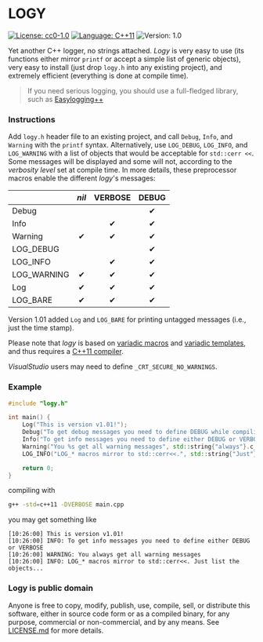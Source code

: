 LOGY
====

[![License: cc0-1.0](https://img.shields.io/badge/license-cc0--1.0-brightgreen.svg)](http://creativecommons.org/publicdomain/zero/1.0/)
[![Language: C++11](https://img.shields.io/badge/language-C%2B%2B11-blue.svg)](https://en.wikipedia.org/wiki/C%2B%2B11)
![Version: 1.0](https://img.shields.io/badge/version-1.0-lightgrey.svg)

Yet another C++ logger, no strings attached. *Logy* is very easy to use (its functions either mirror `printf` or accept a simple list of generic objects), very easy to install (just drop `logy.h` into any existing project), and extremely efficient (everything is done at compile time).

> If you need serious logging, you should use a full-fledged library, such as [Easylogging++](https://github.com/muflihun/easyloggingpp)

### Instructions

Add `logy.h` header file to an existing project, and call `Debug`, `Info`, and `Warning` with the `printf` syntax. Alternatively, use `LOG_DEBUG`, `LOG_INFO`, and `LOG_WARNING` with a list of objects that would be acceptable for `std::cerr <<`. Some messages will be displayed and some will not, according to the *verbosity level* set at compile time. In more details, these preprocessor macros enable the different *logy*'s messages:

|  | *nil* | VERBOSE | DEBUG |
|---------|:-----:|:-------:|:-----:|
|Debug | | |   ✔   |
|Info | | ✔ | ✔ |
|Warning | ✔ | ✔ | ✔ |
|LOG_DEBUG | | | ✔ |
|LOG_INFO | | ✔ | ✔ |
|LOG_WARNING | ✔ | ✔ | ✔ |
|Log | ✔ | ✔ | ✔ |
|LOG_BARE | ✔ | ✔ | ✔ |

Version 1.01 added `Log` and `LOG_BARE` for printing untagged messages (i.e., just the time stamp).

Please note that *logy* is based on [variadic macros](http://en.cppreference.com/w/cpp/preprocessor/replace) and [variadic templates](https://en.cppreference.com/w/cpp/language/parameter_pack), and thus requires a [C++11 compiler](https://en.cppreference.com/w/cpp/compiler_support). 

*VisualStudio* users may need to define `_CRT_SECURE_NO_WARNINGS`.

### Example

```c++
#include "logy.h"

int main() {
    Log("This is version v1.01!");
    Debug("To get debug messages you need to define DEBUG while compiling");
    Info("To get info messages you need to define either DEBUG or VERBOSE");
    Warning("You %s get all warning messages", std::string{"always"}.c_str());
    LOG_INFO("LOG_* macros mirror to std::cerr<<.", std::string{"Just"}, "list the objects...");

    return 0;
}
```

compiling with 

```sh
g++ -std=c++11 -DVERBOSE main.cpp
```

you may get something like

```
[10:26:00] This is version v1.01!
[10:26:00] INFO: To get info messages you need to define either DEBUG or VERBOSE
[10:26:00] WARNING: You always get all warning messages
[10:26:00] INFO: LOG_* macros mirror to std::cerr<<. Just list the objects...
```

### Logy is public domain

Anyone is free to copy, modify, publish, use, compile, sell, or distribute this software, either in source code form or as a compiled binary, for any purpose, commercial or non-commercial, and by any means. See [LICENSE.md](/LICENSE.md) for more details.
